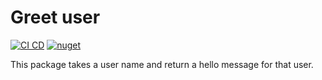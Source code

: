 # Greet user

[![CI CD](https://github.com/Arnab-Developer/GreetUser/actions/workflows/ci-cd.yml/badge.svg)](https://github.com/Arnab-Developer/GreetUser/actions/workflows/ci-cd.yml)
[![nuget](https://img.shields.io/nuget/v/GreetUser)](https://www.nuget.org/packages/GreetUser)

This package takes a user name and return a hello message for that user.
